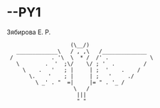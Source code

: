 # --PY1
Зябирова Е. Р.


                                                            
                        (\__/)                              
       _____________\   / , ,\   /______________            
     /            . '\  \  * /  /' .             \          
       \        .  '  ;\/    \/ ; '  .         /            
         \    .   '   ; |     | ;  '    .    /              
           \.    '    ; |     | ;   '     ./                
             \ _' . "  =|     |= " . '_ /                   
                         \   /                              
                          |||                               
                          " "                               
